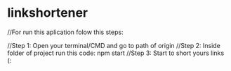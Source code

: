 # linkshortener

//For run this aplication folow this steps:

//Step 1: Open your terminal/CMD and go to path of origin
//Step 2: Inside folder of project run this code: npm start
//Step 3: Start to short yours links  (:

